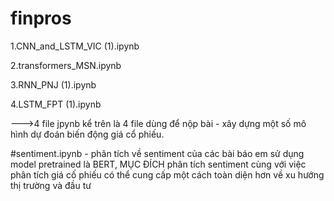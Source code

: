 # finpros

1.CNN_and_LSTM_VIC (1).ipynb

2.transformers_MSN.ipynb

3.RNN_PNJ (1).ipynb

4.LSTM_FPT (1).ipynb

--->4 file jpynb kể trên là 4 file dùng để nộp bài - xây dựng một số mô hình dự đoán biến động giá cổ phiếu.

#sentiment.ipynb - phân tích về sentiment của các bài báo em sử dụng model pretrained là BERT, MỤC ĐÍCH phân tích sentiment cùng với việc phân tích giá cố phiếu có thể cung cấp một cách toàn diện hơn về xu hướng thị trường và đầu tư 
